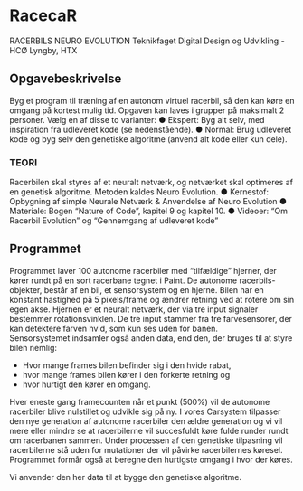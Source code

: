 # RacecaR
RACERBILS NEURO EVOLUTION
Teknikfaget Digital Design og Udvikling - HCØ Lyngby, HTX

## Opgavebeskrivelse
Byg et program til træning af en autonom virtuel racerbil, så den kan køre en omgang på kortest mulig tid.
Opgaven kan laves i grupper på maksimalt 2 personer. Vælg en af disse to varianter: 
●	Ekspert: Byg alt selv, med inspiration fra udleveret kode (se nedenstående).
●	Normal: Brug udleveret kode og byg selv den genetiske algoritme (anvend alt kode eller kun dele).

### TEORI
Racerbilen skal styres af et neuralt netværk, og netværket skal optimeres af en genetisk algoritme.
Metoden kaldes Neuro Evolution. 
●	Kernestof: Opbygning af simple Neurale Netværk & Anvendelse af Neuro Evolution
●	Materiale: Bogen “Nature of Code”, kapitel 9 og kapitel 10.
●	Videoer: “Om  Racerbil Evolution” og  “Gennemgang af udleveret kode”

## Programmet
Programmet laver 100 autonome racerbiler med “tilfældige” hjerner, der kører rundt på en sort racerbane tegnet i Paint. 
De autonome racerbils-objekter, består af en bil, et sensorsystem og en hjerne.
Bilen har en konstant hastighed på 5 pixels/frame og ændrer retning ved at rotere om sin egen akse. 
Hjernen er et neuralt netværk, der via tre input signaler bestemmer rotationsvinklen. De tre input stammer fra tre farvesensorer, der kan detektere farven hvid, som kun ses uden for banen.  
Sensorsystemet indsamler også anden data, end den, der bruges til at styre bilen nemlig:  
- Hvor mange frames bilen befinder sig i den hvide rabat,
- hvor mange frames bilen kører i den forkerte retning og 
- hvor hurtigt den kører en omgang. 

Hver eneste gang framecounten når et punkt (500%) vil de autonome racerbiler blive nulstillet og udvikle sig på ny. 
I vores Carsystem tilpasser den nye generation af autonome racerbiler den ældre generation og vi vil mere eller mindre se at
racerbilerne vil succesfuldt køre fulde runder rundt om racerbanen sammen. Under processen af den genetiske tilpasning
vil racerbilerne stå uden for mutationer der vil påvirke racerbilernes køresel. Programmet formår også at beregne den hurtigste omgang i hvor der køres.

Vi anvender den her data til at bygge den genetiske algoritme.

